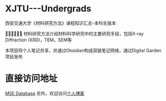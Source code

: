 # XJTU---Undergrads
西安交通大学《材料研究方法》课程知识汇总-本科生版本

👏🏻👏🏻👏🏻
材料研究方法介绍材料科学研究中的主要研究手段，包括X-ray Diffraction (XRD)，TEM，SEM等

本项目将个人笔记共享，并通过Obsidian构成双链笔记网络，通过Digital Garden项目发布

# 直接访问地址
[MSE Database](https://note.kevinzhang.cn)
另外，欢迎访问[个人博客](https://www.kevinzhang.cn)
